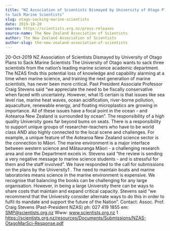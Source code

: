 ```yaml
---
title: "NZ Association of Scientists Dismayed by University of Otago Plans
to Sack Marine Scientists"
slug: otago-sacking-marine-scientists
date: 2019-10-20
source: https://scientists.org.nz/press-releases
source-name: The New Zealand Association of Scientists
author: The New Zealand Association of Scientists
author-slug: the-new-zealand-association-of-scientists
---
```


20-Oct-2019
NZ Association of Scientists Dismayed by University of Otago Plans
to Sack Marine Scientists
The University of Otago wants to sack three scientists from the nation’s leading marine science
academic department. The NZAS finds this potential loss of knowledge and capability alarming
at a time when marine science, and training the next generation of marine scientists, has never
been more critical.
Past President Associate Professor Craig Stevens said “we appreciate the need to be fiscally
conservative when faced with uncertainty. However, what IS certain is that issues like sea level
rise, marine heat waves, ocean acidification, river-borne pollution, aquaculture, renewable
energy, and floating microplastics are growing in importance. All of these issues have a focal
point in the ocean - and Aotearoa New Zealand is surrounded by ocean”.
The responsibility of a high quality University goes far beyond bums on seats. There is a
responsibility to support unique groups of researcher-teachers who have to be world class AND
also highly connected to the local scene and challenges. For example, a unique feature of the
Aotearoa New Zealand science sector is the connection to Māori. The marine environment is a
major interface between western science and Mātauranga Māori - a challenging research area
and one the Department excels in.
Stevens said “the review is sending a very negative message to marine science students - and is
stressful for them and the staff involved”. We have responded to the call for submissions on the
plans by the University1
.
The need to maintain boats and marine laboratories means science in the marine environment is
expensive. We recognise that balancing the books can be challenging for any large organisation.
However, in being a large University there can be ways to share costs that maintain and expand
critical capacity. Stevens said “we recommend that the University consider alternate ways to do
this in order to fulfil its mandate and support the future of the Nation”.
Contact: Assoc. Prof. Craig Stevens (Past-President NZAS) ph: 027 419 1855 em:
SMP@scientists.org.nz Www: www.scientists.org.nz
1 https://scientists.org.nz/resources/Documents/Submissions/NZAS-OtagoMarSci-Response.pdf